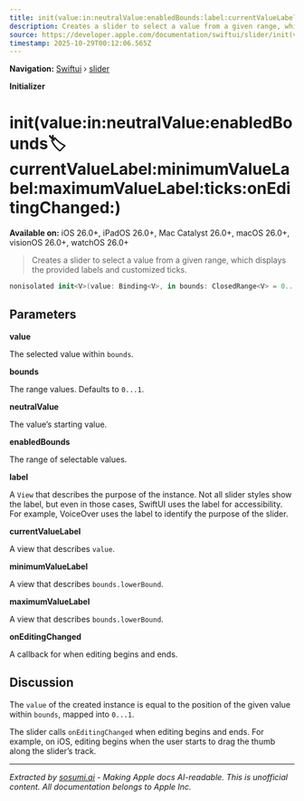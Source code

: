 ```yaml
---
title: init(value:in:neutralValue:enabledBounds:label:currentValueLabel:minimumValueLabel:maximumValueLabel:ticks:onEditingChanged:)
description: Creates a slider to select a value from a given range, which displays the provided labels and customized ticks.
source: https://developer.apple.com/documentation/swiftui/slider/init(value:in:neutralvalue:enabledbounds:label:currentvaluelabel:minimumvaluelabel:maximumvaluelabel:ticks:oneditingchanged:)
timestamp: 2025-10-29T00:12:06.565Z
---
```


**Navigation:** [Swiftui](/documentation/swiftui) › [slider](/documentation/swiftui/slider)

**Initializer**

# init(value:in:neutralValue:enabledBounds:label:currentValueLabel:minimumValueLabel:maximumValueLabel:ticks:onEditingChanged:)

**Available on:** iOS 26.0+, iPadOS 26.0+, Mac Catalyst 26.0+, macOS 26.0+, visionOS 26.0+, watchOS 26.0+

> Creates a slider to select a value from a given range, which displays the provided labels and customized ticks.

```swift
nonisolated init<V>(value: Binding<V>, in bounds: ClosedRange<V> = 0...1, neutralValue: V? = nil, enabledBounds: ClosedRange<V>? = nil, @ViewBuilder label: () -> Label, @ViewBuilder currentValueLabel: () -> some View = { EmptyView() }, @ViewBuilder minimumValueLabel: () -> ValueLabel = { EmptyView() }, @ViewBuilder maximumValueLabel: () -> ValueLabel = { EmptyView() }, @SliderTickBuilder<V> ticks: () -> some SliderTickContent, onEditingChanged: @escaping (Bool) -> Void = { _ in }) where V.Stride : BinaryFloatingPoint
```

## Parameters

**value**

The selected value within `bounds`.



**bounds**

The range values. Defaults to `0...1`.



**neutralValue**

The value’s starting value.



**enabledBounds**

The range of selectable values.



**label**

A `View` that describes the purpose of the instance. Not all slider styles show the label, but even in those cases, SwiftUI uses the label for accessibility. For example, VoiceOver uses the label to identify the purpose of the slider.



**currentValueLabel**

A view that describes `value`.



**minimumValueLabel**

A view that describes `bounds.lowerBound`.



**maximumValueLabel**

A view that describes `bounds.lowerBound`.



**onEditingChanged**

A callback for when editing begins and ends.



## Discussion

The `value` of the created instance is equal to the position of the given value within `bounds`, mapped into `0...1`.

The slider calls `onEditingChanged` when editing begins and ends. For example, on iOS, editing begins when the user starts to drag the thumb along the slider’s track.

---

*Extracted by [sosumi.ai](https://sosumi.ai) - Making Apple docs AI-readable.*
*This is unofficial content. All documentation belongs to Apple Inc.*
